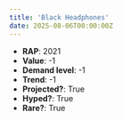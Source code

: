 ```yaml
---
title: 'Black Headphones'
date: 2025-08-06T00:00:00Z
---
```

- **RAP**: 2021
- **Value**: -1
- **Demand level**: -1
- **Trend**: -1
- **Projected?**: True
- **Hyped?**: True
- **Rare?**: True
